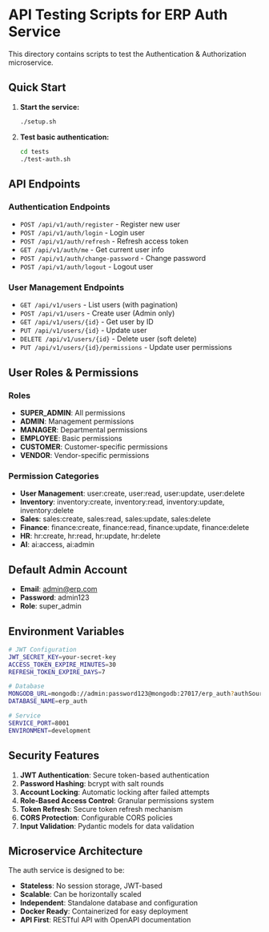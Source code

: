# API Testing Scripts for ERP Auth Service

This directory contains scripts to test the Authentication & Authorization microservice.

## Quick Start

1. **Start the service:**
   ```bash
   ./setup.sh
   ```

2. **Test basic authentication:**
   ```bash
   cd tests
   ./test-auth.sh
   ```

## API Endpoints

### Authentication Endpoints

- `POST /api/v1/auth/register` - Register new user
- `POST /api/v1/auth/login` - Login user
- `POST /api/v1/auth/refresh` - Refresh access token
- `GET /api/v1/auth/me` - Get current user info
- `POST /api/v1/auth/change-password` - Change password
- `POST /api/v1/auth/logout` - Logout user

### User Management Endpoints

- `GET /api/v1/users` - List users (with pagination)
- `POST /api/v1/users` - Create user (Admin only)
- `GET /api/v1/users/{id}` - Get user by ID
- `PUT /api/v1/users/{id}` - Update user
- `DELETE /api/v1/users/{id}` - Delete user (soft delete)
- `PUT /api/v1/users/{id}/permissions` - Update user permissions

## User Roles & Permissions

### Roles
- **SUPER_ADMIN**: All permissions
- **ADMIN**: Management permissions
- **MANAGER**: Departmental permissions
- **EMPLOYEE**: Basic permissions
- **CUSTOMER**: Customer-specific permissions
- **VENDOR**: Vendor-specific permissions

### Permission Categories
- **User Management**: user:create, user:read, user:update, user:delete
- **Inventory**: inventory:create, inventory:read, inventory:update, inventory:delete
- **Sales**: sales:create, sales:read, sales:update, sales:delete
- **Finance**: finance:create, finance:read, finance:update, finance:delete
- **HR**: hr:create, hr:read, hr:update, hr:delete
- **AI**: ai:access, ai:admin

## Default Admin Account

- **Email**: admin@erp.com
- **Password**: admin123
- **Role**: super_admin

## Environment Variables

```bash
# JWT Configuration
JWT_SECRET_KEY=your-secret-key
ACCESS_TOKEN_EXPIRE_MINUTES=30
REFRESH_TOKEN_EXPIRE_DAYS=7

# Database
MONGODB_URL=mongodb://admin:password123@mongodb:27017/erp_auth?authSource=admin
DATABASE_NAME=erp_auth

# Service
SERVICE_PORT=8001
ENVIRONMENT=development
```

## Security Features

1. **JWT Authentication**: Secure token-based authentication
2. **Password Hashing**: bcrypt with salt rounds
3. **Account Locking**: Automatic locking after failed attempts
4. **Role-Based Access Control**: Granular permissions system
5. **Token Refresh**: Secure token refresh mechanism
6. **CORS Protection**: Configurable CORS policies
7. **Input Validation**: Pydantic models for data validation

## Microservice Architecture

The auth service is designed to be:
- **Stateless**: No session storage, JWT-based
- **Scalable**: Can be horizontally scaled
- **Independent**: Standalone database and configuration
- **Docker Ready**: Containerized for easy deployment
- **API First**: RESTful API with OpenAPI documentation
